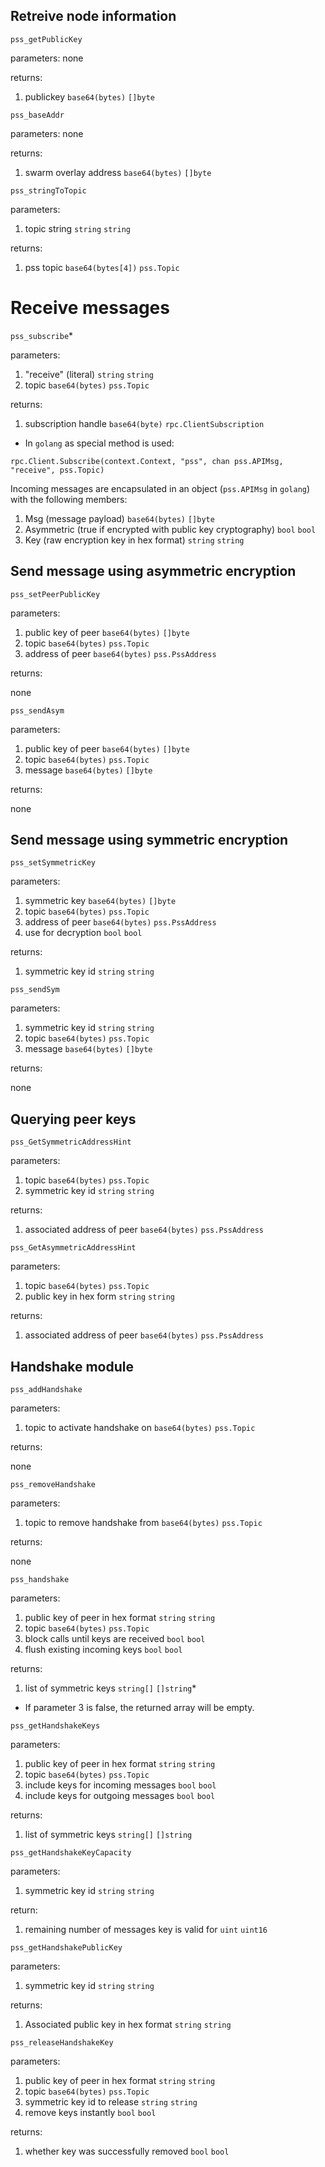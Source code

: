 ## Retreive node information

`pss_getPublicKey`

parameters:
none

returns:
1. publickey `base64(bytes)` `[]byte`

`pss_baseAddr`

parameters:
none

returns:
1. swarm overlay address `base64(bytes)` `[]byte`

`pss_stringToTopic`

parameters:
1. topic string `string` `string`

returns:
1. pss topic `base64(bytes[4])` `pss.Topic`

# Receive messages

`pss_subscribe`*

parameters:

1. "receive" (literal) `string` `string` 
2. topic `base64(bytes)` `pss.Topic`

returns:

1. subscription handle `base64(byte)` `rpc.ClientSubscription`

* In `golang` as special method is used:

`rpc.Client.Subscribe(context.Context, "pss", chan pss.APIMsg, "receive", pss.Topic)`

Incoming messages are encapsulated in an object (`pss.APIMsg` in `golang`) with the following members:

1. Msg (message payload) `base64(bytes)` `[]byte`
2. Asymmetric (true if encrypted with public key cryptography) `bool` `bool`
3. Key (raw encryption key in hex format) `string` `string`

## Send message using asymmetric encryption

`pss_setPeerPublicKey`

parameters:

1. public key of peer `base64(bytes)` `[]byte`
2. topic `base64(bytes)` `pss.Topic`
3. address of peer `base64(bytes)` `pss.PssAddress`

returns:

none

`pss_sendAsym`

parameters:

1. public key of peer `base64(bytes)` `[]byte`
2. topic `base64(bytes)` `pss.Topic`
3. message `base64(bytes)` `[]byte`

returns:

none

## Send message using symmetric encryption

`pss_setSymmetricKey`

parameters:

1. symmetric key `base64(bytes)` `[]byte`
2. topic `base64(bytes)` `pss.Topic`
3. address of peer `base64(bytes)` `pss.PssAddress`
4. use for decryption `bool` `bool`

returns:

1. symmetric key id `string` `string`

`pss_sendSym`

parameters:

1. symmetric key id `string` `string`
2. topic `base64(bytes)` `pss.Topic`
3. message `base64(bytes)` `[]byte`

returns:

none

## Querying peer keys

`pss_GetSymmetricAddressHint`

parameters:

1. topic `base64(bytes)` `pss.Topic`
3. symmetric key id `string` `string`

returns:

1. associated address of peer `base64(bytes)` `pss.PssAddress`

`pss_GetAsymmetricAddressHint`

parameters:

1. topic `base64(bytes)` `pss.Topic`
3. public key in hex form `string` `string`

returns:

1. associated address of peer `base64(bytes)` `pss.PssAddress`

## Handshake module

`pss_addHandshake`

parameters:

1. topic to activate handshake on `base64(bytes)` `pss.Topic`

returns:

none

`pss_removeHandshake`

parameters:

1. topic to remove handshake from `base64(bytes)` `pss.Topic`

returns:

none

`pss_handshake`

parameters:

1. public key of peer in hex format `string` `string`
2. topic `base64(bytes)` `pss.Topic`
3. block calls until keys are received `bool` `bool`
4. flush existing incoming keys `bool` `bool`

returns:

1. list of symmetric keys `string[]` `[]string`*

* If parameter 3 is false, the returned array will be empty.

`pss_getHandshakeKeys`

parameters:

1. public key of peer in hex format `string` `string`
2. topic `base64(bytes)` `pss.Topic`
3. include keys for incoming messages `bool` `bool`
4. include keys for outgoing messages `bool` `bool`

returns:

1. list of symmetric keys `string[]` `[]string`

`pss_getHandshakeKeyCapacity`

parameters:

1. symmetric key id `string` `string`

return:

1. remaining number of messages key is valid for `uint` `uint16`

`pss_getHandshakePublicKey`

parameters:

1. symmetric key id `string` `string`

returns:

1. Associated public key in hex format `string` `string`

`pss_releaseHandshakeKey`

parameters:

1. public key of peer in hex format `string` `string`
2. topic `base64(bytes)` `pss.Topic`
3. symmetric key id to release `string` `string`
4. remove keys instantly `bool` `bool`

returns:

1. whether key was successfully removed `bool` `bool`
